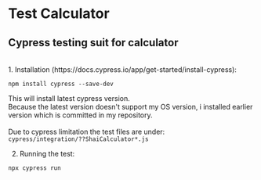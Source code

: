 # Test Calculator
## Cypress testing suit for calculator

<br>
1. Installation (https://docs.cypress.io/app/get-started/install-cypress):

`npm install cypress --save-dev`

This will install latest cypress version.<br>
Because the latest version doesn't support my OS version, i installed earlier version which is committed in my repository.<br><br>
Due to cypress limitation the test files are under:<br>
`cypress/integration/??ShaiCalculator*.js`

2. Running the test:

`npx cypress run`
